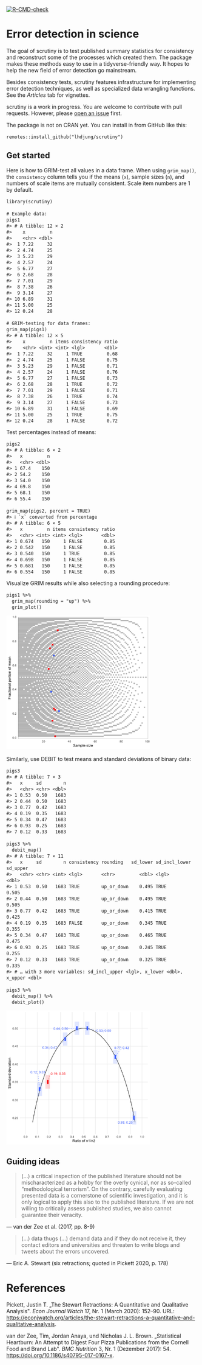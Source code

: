 <!-- README.md is generated from README.Rmd. Please edit that file -->
<!-- badges: start -->

[![R-CMD-check](https://github.com/lhdjung/scrutiny/workflows/R-CMD-check/badge.svg)](https://github.com/lhdjung/scrutiny/actions)

<!-- badges: end -->

# Error detection in science

The goal of scrutiny is to test published summary statistics for
consistency and reconstruct some of the processes which created them.
The package makes these methods easy to use in a tidyverse-friendly way.
It hopes to help the new field of error detection go mainstream.

Besides consistency tests, scrutiny features infrastructure for
implementing error detection techniques, as well as specialized data
wrangling functions. See the *Articles* tab for vignettes.

scrutiny is a work in progress. You are welcome to contribute with pull
requests. However, please [open an
issue](https://github.com/lhdjung/scrutiny/issues) first.

The package is not on CRAN yet. You can install in from GitHub like
this:

    remotes::install_github("lhdjung/scrutiny")

## Get started

Here is how to GRIM-test all values in a data frame. When using
`grim_map()`, the `consistency` column tells you if the means (`x`),
sample sizes (`n`), and numbers of scale items are mutually consistent.
Scale item numbers are 1 by default.

    library(scrutiny)

    # Example data:
    pigs1
    #> # A tibble: 12 × 2
    #>    x         n
    #>    <chr> <dbl>
    #>  1 7.22     32
    #>  2 4.74     25
    #>  3 5.23     29
    #>  4 2.57     24
    #>  5 6.77     27
    #>  6 2.68     28
    #>  7 7.01     29
    #>  8 7.38     26
    #>  9 3.14     27
    #> 10 6.89     31
    #> 11 5.00     25
    #> 12 0.24     28

    # GRIM-testing for data frames:
    grim_map(pigs1)
    #> # A tibble: 12 × 5
    #>    x         n items consistency ratio
    #>    <chr> <int> <int> <lgl>       <dbl>
    #>  1 7.22     32     1 TRUE         0.68
    #>  2 4.74     25     1 FALSE        0.75
    #>  3 5.23     29     1 FALSE        0.71
    #>  4 2.57     24     1 FALSE        0.76
    #>  5 6.77     27     1 FALSE        0.73
    #>  6 2.68     28     1 TRUE         0.72
    #>  7 7.01     29     1 FALSE        0.71
    #>  8 7.38     26     1 TRUE         0.74
    #>  9 3.14     27     1 FALSE        0.73
    #> 10 6.89     31     1 FALSE        0.69
    #> 11 5.00     25     1 TRUE         0.75
    #> 12 0.24     28     1 FALSE        0.72

Test percentages instead of means:

    pigs2
    #> # A tibble: 6 × 2
    #>   x         n
    #>   <chr> <dbl>
    #> 1 67.4    150
    #> 2 54.2    150
    #> 3 54.0    150
    #> 4 69.8    150
    #> 5 68.1    150
    #> 6 55.4    150

    grim_map(pigs2, percent = TRUE)
    #> ℹ `x` converted from percentage
    #> # A tibble: 6 × 5
    #>   x         n items consistency ratio
    #>   <chr> <int> <int> <lgl>       <dbl>
    #> 1 0.674   150     1 FALSE        0.85
    #> 2 0.542   150     1 FALSE        0.85
    #> 3 0.540   150     1 TRUE         0.85
    #> 4 0.698   150     1 FALSE        0.85
    #> 5 0.681   150     1 FALSE        0.85
    #> 6 0.554   150     1 FALSE        0.85

Visualize GRIM results while also selecting a rounding procedure:

    pigs1 %>% 
      grim_map(rounding = "up") %>% 
      grim_plot()

<img src="man/figures/README-unnamed-chunk-4-1.png" width="75%" />

Similarly, use DEBIT to test means and standard deviations of binary
data:

    pigs3
    #> # A tibble: 7 × 3
    #>   x     sd        n
    #>   <chr> <chr> <dbl>
    #> 1 0.53  0.50   1683
    #> 2 0.44  0.50   1683
    #> 3 0.77  0.42   1683
    #> 4 0.19  0.35   1683
    #> 5 0.34  0.47   1683
    #> 6 0.93  0.25   1683
    #> 7 0.12  0.33   1683

    pigs3 %>% 
      debit_map()
    #> # A tibble: 7 × 11
    #>   x     sd        n consistency rounding   sd_lower sd_incl_lower sd_upper
    #>   <chr> <chr> <int> <lgl>       <chr>         <dbl> <lgl>            <dbl>
    #> 1 0.53  0.50   1683 TRUE        up_or_down    0.495 TRUE             0.505
    #> 2 0.44  0.50   1683 TRUE        up_or_down    0.495 TRUE             0.505
    #> 3 0.77  0.42   1683 TRUE        up_or_down    0.415 TRUE             0.425
    #> 4 0.19  0.35   1683 FALSE       up_or_down    0.345 TRUE             0.355
    #> 5 0.34  0.47   1683 TRUE        up_or_down    0.465 TRUE             0.475
    #> 6 0.93  0.25   1683 TRUE        up_or_down    0.245 TRUE             0.255
    #> 7 0.12  0.33   1683 TRUE        up_or_down    0.325 TRUE             0.335
    #> # … with 3 more variables: sd_incl_upper <lgl>, x_lower <dbl>, x_upper <dbl>

    pigs3 %>% 
      debit_map() %>% 
      debit_plot()

<img src="man/figures/README-unnamed-chunk-5-1.png" width="75%" />

## Guiding ideas

> (…) a critical inspection of the published literature should not be
> mischaracterized as a hobby for the overly cynical, nor as so-called
> “methodological terrorism”. On the contrary, carefully evaluating
> presented data is a cornerstone of scientific investigation, and it is
> only logical to apply this also to the published literature. If we are
> not willing to critically assess published studies, we also cannot
> guarantee their veracity.

— van der Zee et al. (2017, pp. 8-9)

> (…) data thugs (…) demand data and if they do not receive it, they
> contact editors and universities and threaten to write blogs and
> tweets about the errors uncovered.

— Eric A. Stewart (six retractions; quoted in Pickett 2020, p. 178)

# References

Pickett, Justin T. „The Stewart Retractions: A Quantitative and
Qualitative Analysis". *Econ Journal Watch* 17, Nr. 1 (March 2020):
152–90. URL:
<https://econjwatch.org/articles/the-stewart-retractions-a-quantitative-and-qualitative-analysis>.

van der Zee, Tim, Jordan Anaya, und Nicholas J. L. Brown. „Statistical
Heartburn: An Attempt to Digest Four Pizza Publications from the Cornell
Food and Brand Lab". *BMC Nutrition* 3, Nr. 1 (Dezember 2017): 54.
<https://doi.org/10.1186/s40795-017-0167-x>.
